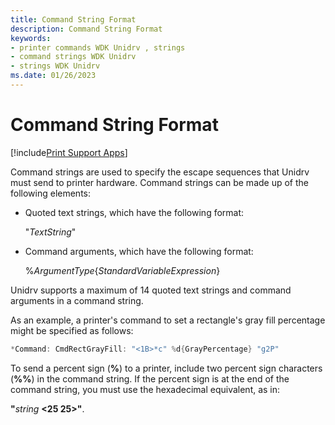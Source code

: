 ```yaml
---
title: Command String Format
description: Command String Format
keywords:
- printer commands WDK Unidrv , strings
- command strings WDK Unidrv
- strings WDK Unidrv
ms.date: 01/26/2023
---
```


# Command String Format

[!include[Print Support Apps](../includes/print-support-apps.md)]

Command strings are used to specify the escape sequences that Unidrv must send to printer hardware. Command strings can be made up of the following elements:

- Quoted text strings, which have the following format:

    "*TextString*"

- Command arguments, which have the following format:

    %*ArgumentType*{*StandardVariableExpression*}

Unidrv supports a maximum of 14 quoted text strings and command arguments in a command string.

As an example, a printer's command to set a rectangle's gray fill percentage might be specified as follows:

```cpp
*Command: CmdRectGrayFill: "<1B>*c" %d{GrayPercentage} "g2P"
```

To send a percent sign (**%**) to a printer, include two percent sign characters (**%%**) in the command string. If the percent sign is at the end of the command string, you must use the hexadecimal equivalent, as in:

**"**_string_ **&lt;25 25&gt;"**.

